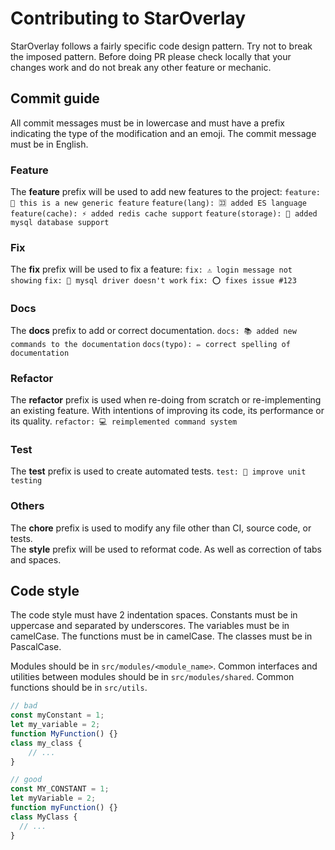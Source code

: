 # Contributing to StarOverlay

StarOverlay follows a fairly specific code design pattern. Try not to break the imposed pattern. Before doing PR please check locally that your changes work and do not break any other feature or mechanic.

## Commit guide

All commit messages must be in lowercase and must have a prefix indicating the type of the modification and an emoji. The commit message must be in English.

### Feature

The **feature** prefix will be used to add new features to the project:
`feature: 🌱 this is a new generic feature`
`feature(lang): 🈁 added ES language`
`feature(cache): ⚡ added redis cache support`
`feature(storage): 🐬 added mysql database support`

### Fix

The **fix** prefix will be used to fix a feature:
`fix: ⚠ login message not showing`
`fix: 🔌 mysql driver doesn't work`
`fix: ⭕ fixes issue #123`

### Docs

The **docs** prefix to add or correct documentation.
`docs: 📚 added new commands to the documentation`
`docs(typo): ✏ correct spelling of documentation`

### Refactor

The **refactor** prefix is used when re-doing from scratch or re-implementing an existing feature. With intentions of improving its code, its performance or its quality.
`refactor: 💻 reimplemented command system`

### Test

The **test** prefix is used to create automated tests.
`test: 🧪 improve unit testing`

### Others

The **chore** prefix is used to modify any file other than CI, source code, or tests.  
The **style** prefix will be used to reformat code. As well as correction of tabs and spaces.

## Code style

The code style must have 2 indentation spaces. Constants must be in uppercase and separated by underscores. The variables must be in camelCase. The functions must be in camelCase. The classes must be in PascalCase.

Modules should be in `src/modules/<module_name>`. Common interfaces and utilities between modules should be in `src/modules/shared`. Common functions should be in `src/utils`.

```javascript
// bad
const myConstant = 1;
let my_variable = 2;
function MyFunction() {}
class my_class {
    // ...
}

// good
const MY_CONSTANT = 1;
let myVariable = 2;
function myFunction() {}
class MyClass {
  // ...
}
```
